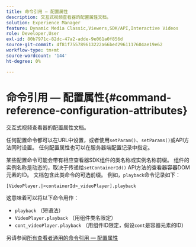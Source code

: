 ```yaml
---
title: 命令引用 — 配置属性
description: 交互式视频查看器的配置属性文档。
solution: Experience Manager
feature: Dynamic Media Classic,Viewers,SDK/API,Interactive Videos
role: Developer,User
exl-id: 80b7971c-82dc-47a2-adde-9e061a0f856d
source-git-commit: 4f81f755789613222a66bed2961117604ae19e62
workflow-type: tm+mt
source-wordcount: '144'
ht-degree: 0%

---
```


# 命令引用 — 配置属性{#command-reference-configuration-attributes}

交互式视频查看器的配置属性文档。

任何配置命令都可以在URL中设置，或者使用`setParam()`、`setParams()`或API方法同时设置。 任何配置属性也可以在服务器端配置记录中指定。

某些配置命令可能会带有相应查看器SDK组件的类名称或实例名称前缀。 组件的实例名称是动态的，取决于传递给`setContainerId()` API方法的查看器容器DOM元素的ID。 文档包含此类命令的可选前缀。 例如，`playback`命令记录如下：

`[VideoPlayer.|<containerId>_videoPlayer].playback`

这意味着可以将以下命令用作：

* `playback` （短语法）
* `VideoPlayer.playback` （用组件类名限定）
* `cont_videoPlayer.playback` （用组件ID限定，假设`cont`是容器元素的ID）

另请参阅[所有查看者通用的命令引用 — 配置属性](../../../r-html5-viewer-20-cmdref-configattrib/r-html5-viewer-20-cmdref-configattrib.md#concept-850e0f2c49b949deb7cfbfd330d329bd)
